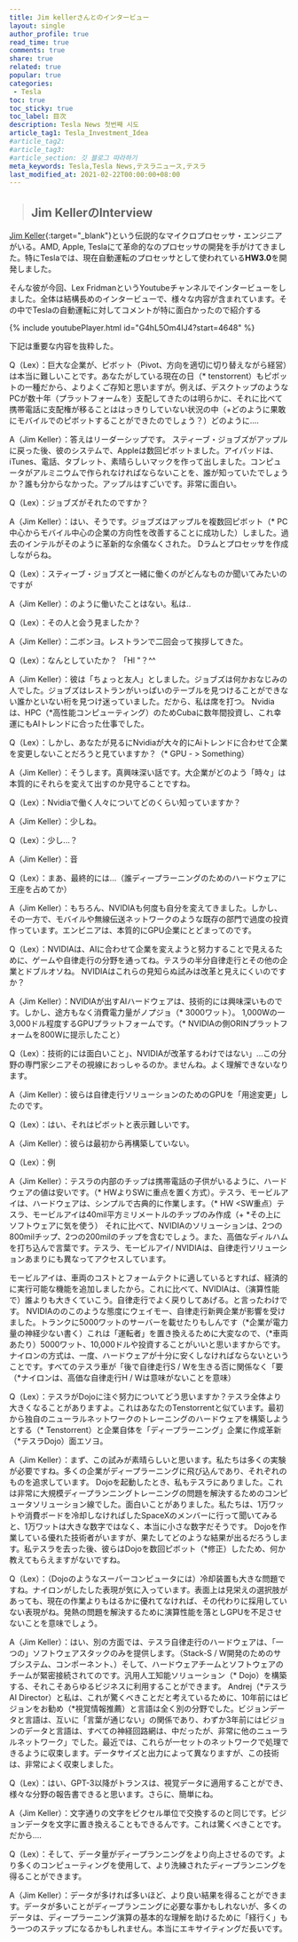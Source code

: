 ```yaml
---
title: Jim kellerさんとのインタービュー 
layout: single
author_profile: true
read_time: true
comments: true
share: true
related: true
popular: true
categories:
 - Tesla
toc: true
toc_sticky: true
toc_label: 目次
description: Tesla News 첫번째 시도
article_tag1: Tesla_Investment_Idea
#article_tag2:
#article_tag3:
#article_section: 깃 블로그 따라하기
meta_keywords: Tesla,Tesla News,テスラニュース,テスラ
last_modified_at: 2021-02-22T00:00:00+08:00
---
```

> ## Jim KellerのInterview

[Jim Keller](https://ja.wikipedia.org/wiki/ジム・ケラー){:target="_blank"}という伝説的なマイクロプロセッサ・エンジニアがいる。AMD, Apple, Teslaにて革命的なのプロセッサの開発を手がけてきました。特にTeslaでは、現在自動運転のプロセッサとして使われている**HW3.0**を開発しました。   

そんな彼が今回、Lex FridmanというYoutubeチャンネルでインタービューをしました。全体は結構長めのインタービューで、様々な内容が含まれています。その中でTeslaの自動運転に対してコメントが特に面白かったので紹介する

{% include youtubePlayer.html id="G4hL5Om4IJ4?start=4648" %}

下記は重要な内容を抜粋した。

Q（Lex）：巨大な企業が、ピボット（Pivot、方向を適切に切り替えながら経営）は本当に難しいことです。あなたがしている現在の日（* tenstorrent）もピボットの一種だから、よりよくご存知と思いますが。例えば、デスクトップのようなPCが数十年（プラットフォームを）支配してきたのは明らかに、それに比べて携帯電話に支配権が移ることははっきりしていない状況の中（+どのように果敢にモバイルでのピボットすることができたのでしょう？）どのように....

A（Jim Keller）：答えはリーダーシップです。
スティーブ・ジョブズがアップルに戻った後、彼のシステムで、Appleは数回ピボットました。アイパッドは、iTunes、電話、タブレット、素晴らしいマックを作って出しました。コンピュータがアルミニウムで作られなければならないことを、誰が知っていたでしょうか？誰も分からなかった。アップルはすごいです。非常に面白い。


Q（Lex）：ジョブズがそれたのですか？

A（Jim Keller）：はい、そうです。ジョブズはアップルを複数回ピボット（* PC中心からモバイル中心の企業の方向性を改善することに成功した）しました。過去のインテルがそのように革新的な余儀なくされた。 Dラムとプロセッサを作成しながらね。


Q（Lex）：スティーブ・ジョブズと一緒に働くのがどんなものか聞いてみたいのですが

A（Jim Keller）：のように働いたことはない。私は..


Q（Lex）：その人と会う見ましたか？

A（Jim Keller）：二ボンヨ。レストランで二回会って挨拶してきた。


Q（Lex）：なんとしていたか？ 「Hl "？^^

A（Jim Keller）：彼は「ちょっと友人」としました。ジョブズは何かおなじみの人でした。ジョブズはレストランがいっぱいのテーブルを見つけることができない誰かといない桁を見つけ迷っていました。だから、私は席を打つ。
Nvidiaは、HPC（*高性能コンピューティング）のためCubaに数年間投資し、これ幸運にもAIトレンドに合った仕事でした。


Q（Lex）：しかし、あなたが見るにNvidiaが大々的にAiトレンドに合わせて企業を変更しないことだろうと見ていますか？（* GPU  - > Something）

A（Jim Keller）：そうします。真興味深い話です。大企業がどのよう「時々」は本質的にそれらを変えて出すのか見守ることですね。


Q（Lex）：Nvidiaで働く人々についてどのくらい知っていますか？

A（Jim Keller）：少しね。


Q（Lex）：少し...？

A（Jim Keller）：音


Q（Lex）：まあ、最終的には...（誰ディープラーニングのためのハードウェアに王座を占めてか）

A（Jim Keller）：もちろん、NVIDIAも何度も自分を変えてきました。しかし、その一方で、モバイルや無線伝送ネットワークのような既存の部門で過度の投資作っています。エンビニアは、本質的にGPU企業にとどまってのです。


Q（Lex）：NVIDIAは、AIに合わせて企業を変えようと努力することで見えるために、ゲームや自律走行の分野を通ってね。テスラの半分自律走行とその他の企業とドブルオソね。 NVIDIAはこれらの見知らぬ試みは改革と見えにくいのですか？

A（Jim Keller）：NVIDIAが出すAIハードウェアは、技術的には興味深いものです。しかし、途方もなく消費電力量がノプジョ（* 3000ワット）。 1,000Wの一3,000ドル程度するGPUプラットフォームです。（* NVIDIAの側ORINプラットフォームを800Wに提示したこと）


Q（Lex）：技術的には面白いこと」、NVIDIAが改革するわけではない」...この分野の専門家シニアその視線におっしゃるのか。ませんね。よく理解できないなります。

A（Jim Keller）：彼らは自律走行ソリューションのためのGPUを「用途変更」したのです。


Q（Lex）：はい、それはピボットと表示難しいです。

A（Jim Keller）：彼らは最初から再構築していない。

Q（Lex）：例

A（Jim Keller）：テスラの内部のチップは携帯電話の子供がいるように、ハードウェアの値は安いです。（* HWよりSWに重点を置く方式）。テスラ、モービルアイは、ハードウェアは、シンプルで古典的に作業します。（* HW <SW重点）テスラ、モービルアイは40mil平方ミリメートルのチップのみ作成（+ *その上にソフトウェアに気を使う）
それに比べて、NVIDIAのソリューションは、2つの800milチップ、2つの200milのチップを含むでしょう。また、高価なディルハムを打ち込んで言葉です。テスラ、モービルアイ/ NVIDIAは、自律走行ソリューションあまりにも異なってアクセスしています。

モービルアイは、車両のコストとフォームテクトに適しているとすれば、経済的に実行可能な機能を追加しましたから。これに比べて、NVIDIAは、（演算性能で）誰よりも大きくていこう。自律走行でよく戻りしてあげる。と言ったわけです。 NVIDIAののこのような態度にウェイモー、自律走行新興企業が影響を受けました。トランクに5000ワットのサーバーを載せたりもしんです（*企業が電力量の神経少ない書く）これは「運転者」を置き換えるために大変なので、（*車両あたり）5000ワット、10,000ドルや投資することがいいと思いますからです。
ナイロンの方式は、一度、ハードウェアが十分に安くしなければならないということです。すべてのテスラ車が「後で自律走行S / Wを生きる否に関係なく「要（*ナイロンは、高価な自律走行H / Wは意味がないことを意味）


Q（Lex）：テスラがDojoに注ぐ努力についてどう思いますか？テスラ全体より大きくなることがありますよ。これはあなたのTenstorrentと似ています。最初から独自のニューラルネットワークのトレーニングのハードウェアを構築しようとする（* Tenstorrent）と企業自体を「ディープラーニング」企業に作成革新（*テスラDojo）面エソヨ。

A（Jim Keller）：まず、この試みが素晴らしいと思います。私たちは多くの実験が必要ですね。多くの企業がディープラーニングに飛び込んであり、それぞれのものを追求しています。 Dojoを起動したとき、私もテスラにありました。これは非常に大規模ディープランニングトレーニングの問題を解決するためのコンピュータソリューション線でした。面白いことがありました。私たちは、1万ワットや消費ボードを冷却しなければしたSpaceXのメンバーに行って聞いてみると、1万ワットは大きな数字ではなく、本当に小さな数字だそうです。 Dojoを作業している優れた技術者がいますが、果たしてどのような結果が出るだろうします。私テスラを去った後、彼らはDojoを数回ピボット（*修正）したため、何か教えてもらえますがないですね。


Q（Lex）：（Dojoのようなスーパーコンピュータには）冷却装置も大きな問題ですね。ナイロンがしたした表現が気に入っています。表面上は見栄えの選択肢があっても、現在の作業よりもはるかに優れてなければ、その代わりに採用していない表現がね。発熱の問題を解決するために演算性能を落としGPUを不足させないことを意味でしょう。

A（Jim Keller）：はい、別の方面では、テスラ自律走行のハードウェアは、「一つの」ソフトウェアスタックのみを提供します。（Stack-S / W開発のためのサブシステム、コンポーネント、）そして、ハードウェアチームとソフトウェアのチームが緊密接続されてのです。汎用人工知能ソリューション（* Dojo）を構築する、それこそあらゆるビジネスに利用することができます。
Andrej（*テスラAI Director）と私は、これが驚くべきことだと考えているために、10年前にはビジョンをお勧め（*視覚情報推薦）と言語は全く別の分野でした。ビジョンデータと言語は、互いに「言葉が通じない」の関係であり、わずか3年前にはビジョンのデータと言語は、すべての神経回路網は、中だったが、非常に他のニューラルネットワーク」でした。最近では、これらが一セットのネットワークで処理できるように収束します。データサイズと出力によって異なりますが、この技術は、非常によく収束しました。


Q（Lex）：はい、GPT-3以降がトランスは、視覚データに適用することができ、様々な分野の報告書できると思います。さらに、簡単にね。

A（Jim Keller）：文字通りの文字をピクセル単位で交換するのと同じです。ビジョンデータを文字に置き換えることもできるんです。これは驚くべきことです。だから....


Q（Lex）：そして、データ量がディープランニングをより向上させるのです。より多くのコンピューティングを使用して、より洗練されたディープランニングを得ることができます。

A（Jim Keller）：データが多ければ多いほど、より良い結果を得ることができます。データが多いことがディープランニングに必要な事かもしれないが、多くのデータは、ディープラーニング演算の基本的な理解を助けるために「経行く」もう一つのステップになるかもしれません。本当にエキサイティングだ長いです。
